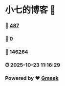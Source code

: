 # 小七的博客 :link:  
### :page_facing_up: [487](/tag.html) 
### :speech_balloon: 0 
### :hibiscus: 146264 
### :alarm_clock: 2025-10-23 11:16:29 
### Powered by :heart: [Gmeek](https://github.com/Meekdai/Gmeek)
